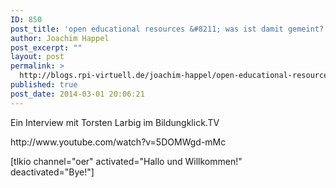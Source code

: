 ```yaml
---
ID: 850
post_title: 'open educational resources &#8211; was ist damit gemeint?'
author: Joachim Happel
post_excerpt: ""
layout: post
permalink: >
  http://blogs.rpi-virtuell.de/joachim-happel/open-educational-resources-was-ist-damit-gemeint/
published: true
post_date: 2014-03-01 20:06:21
---
```

<p>Ein Interview mit Torsten Larbig im Bildungklick.TV</p>
http://www.youtube.com/watch?v=5DOMWgd-mMc
<p></p>

<p>[tlkio channel="oer" activated="Hallo und Willkommen!" deactivated="Bye!"]</p>
